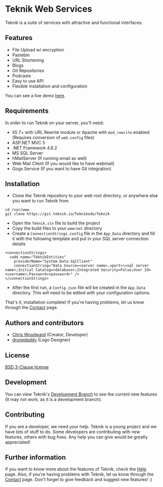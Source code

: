 # Teknik Web Services

Teknik is a suite of services with attractive and functional interfaces.

## Features
  * File Upload w/ encryption
  * Pastebin
  * URL Shortening
  * Blogs
  * Git Repositories
  * Podcasts
  * Easy to use API
  * Flexible installation and configuration

You can see a live demo [here](https://www.teknik.io).

## Requirements
In order to run Teknik on your server, you'll need:

  * IIS 7+ with URL Rewrite module or Apache with `mod_rewrite` enabled (Requires conversion of `web.config` files)
  * ASP.NET MVC 5
  * .NET Framework 4.6.2
  * MS SQL Server
  * hMailServer (If running email as well)
  * Web Mail Client (If you would like to have webmail)
  * Gogs Service (If you want to have Git integration)

## Installation
  * Clone the Teknik repository to your web root directory, or anywhere else you want to run Teknik from

```nohighlight
cd /var/www
git clone https://git.teknik.io/Teknikode/Teknik
```

  * Open the `Teknik.sln` file to build the project
  * Copy the build files to your `wwwroot` directory
  * Create a `ConnectionStrings.config` file in the `App_Data` directory and fill it with the following template and put in your SQL server connection details

  ```nohighlight
  <connectionStrings>
    <add name="TeknikEntities"
      providerName="System.Data.SqlClient"
      connectionString="Data Source=<server name>,<port>\<sql server name>;Initial Catalog=<database>;Integrated Security=False;User Id=<username>;Password=<password>" />
  </connectionStrings>
  ```

  * After the first run, a `Config.json` file will be created in the `App_Data` directory. This will need to be edited with your configuration options.

That's it, installation complete! If you're having problems, let us know through the [Contact](https://contact.teknik.io/) page.

## Authors and contributors
  * [Chris Woodward](https://www.teknik.io) (Creator, Developer)
  * [dronedaddy](https://www.behance.net/dronedaddy) (Logo Designer)

## License
[BSD 3-Clause license](http://opensource.org/licenses/BSD-3-Clause)

## Development
You can view Teknik's [Development Branch](https://dev.teknik.io/) to see the current new features (It may not work, as it is a development branch).

## Contributing
If you are a developer, we need your help. Teknik is a young project and we have lots of stuff to do. Some developers are contributing with new features, others with bug fixes. Any help you can give would be greatly appreciated!

## Further information
If you want to know more about the features of Teknik, check the [Help](https://help.teknik.io/) page. Also, if you're having problems with Teknik, let us know through the [Contact](https://contact.teknik.io/) page. Don't forget to give feedback and suggest new features! :)
